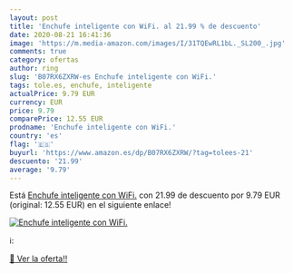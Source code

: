 ```yaml
---
layout: post
title: 'Enchufe inteligente con WiFi. al 21.99 % de descuento'
date: 2020-08-21 16:41:36
image: 'https://m.media-amazon.com/images/I/31TQEwRL1bL._SL200_.jpg'
comments: true
category: ofertas
author: ring
slug: 'B07RX6ZXRW-es Enchufe inteligente con WiFi.'
tags: tole.es, enchufe, inteligente
actualPrice: 9.79 EUR
currency: EUR
price: 9.79
comparePrice: 12.55 EUR
prodname: 'Enchufe inteligente con WiFi.'
country: 'es'
flag: '🇪🇸'
buyurl: 'https://www.amazon.es/dp/B07RX6ZXRW/?tag=tolees-21'
descuento: '21.99'
average: '9.79'
---
```


Está [Enchufe inteligente con WiFi.](https://www.amazon.es/dp/B07RX6ZXRW/?tag=tolees-21) con 21.99 de descuento por 9.79 EUR (original: 12.55 EUR) en el siguiente enlace!

[![Enchufe inteligente con WiFi.](https://m.media-amazon.com/images/I/31TQEwRL1bL._SL200_.jpg)](https://www.amazon.es/dp/B07RX6ZXRW/?tag=tolees-21)

ℹ️:


[🛒 Ver la oferta!!](https://www.amazon.es/dp/B07RX6ZXRW/?tag=tolees-21)
